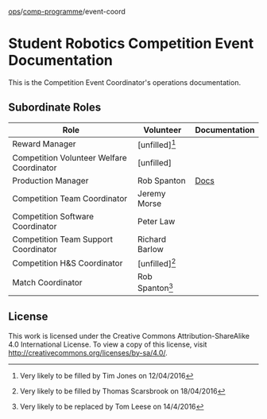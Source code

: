 [ops](https://bitbucket.org/srobo/ops-manual/wiki/Home)/[comp-programme](https://bitbucket.org/rspanton/sr-comp-programme/wiki/Home)/event-coord

# Student Robotics Competition Event Documentation

This is the Competition Event Coordinator's operations documentation.

## Subordinate Roles

Role | Volunteer | Documentation
-----|-----------|--------------
Reward Manager | [unfilled][^2]
Competition Volunteer Welfare Coordinator | [unfilled]
Production Manager | Rob Spanton | [Docs](https://bitbucket.org/rspanton/sr-production/wiki/Home)
Competition Team Coordinator | Jeremy Morse
Competition Software Coordinator | Peter Law
Competition Team Support Coordinator | Richard Barlow
Competition H&S Coordinator | [unfilled][^3]
Match Coordinator | Rob Spanton[^1]

[^1]: Very likely to be replaced by Tom Leese on 14/4/2016
[^2]: Very likely to be filled by Tim Jones on 12/04/2016
[^3]: Very likely to be filled by Thomas Scarsbrook on 18/04/2016

## License

This work is licensed under the Creative Commons
Attribution-ShareAlike 4.0 International License. To view a copy of
this license, visit http://creativecommons.org/licenses/by-sa/4.0/.

